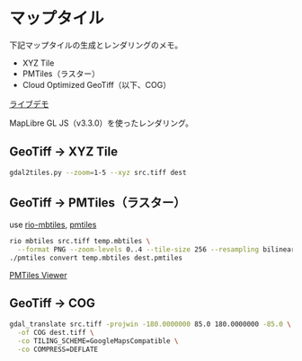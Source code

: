 # マップタイル

下記マップタイルの生成とレンダリングのメモ。

- XYZ Tile
- PMTiles（ラスター）
- Cloud Optimized GeoTiff（以下、COG）

[ライブデモ](https://seotaro.github.io/map-tile/)

MapLibre GL JS（v3.3.0）を使ったレンダリング。

## GeoTiff -> XYZ Tile

```bash
gdal2tiles.py --zoom=1-5 --xyz src.tiff dest
```

## GeoTiff -> PMTiles（ラスター）

use [rio-mbtiles](https://github.com/mapbox/rio-mbtiless), [pmtiles](https://github.com/protomaps/go-pmtiles/releases)

```bash
rio mbtiles src.tiff temp.mbtiles \
  --format PNG --zoom-levels 0..4 --tile-size 256 --resampling bilinear
./pmtiles convert temp.mbtiles dest.pmtiles
```

[PMTiles Viewer](https://protomaps.github.io/PMTiles/)

## GeoTiff -> COG

```bash
gdal_translate src.tiff -projwin -180.0000000 85.0 180.0000000 -85.0 \
  -of COG dest.tiff \
  -co TILING_SCHEME=GoogleMapsCompatible \
  -co COMPRESS=DEFLATE
```
